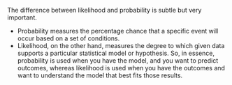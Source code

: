 The difference between likelihood and probability is subtle but very important. 
 - Probability measures the percentage chance that a specific event will occur based on a set of conditions. 
 - Likelihood, on the other hand, measures the degree to which given data supports a particular statistical model or hypothesis.
So, in essence, probability is used when you have the model, and you want to predict outcomes, whereas likelihood is used when you have the outcomes and want to understand the model that best fits those results.
